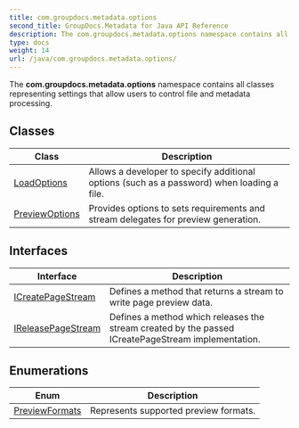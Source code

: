 ```yaml
---
title: com.groupdocs.metadata.options
second_title: GroupDocs.Metadata for Java API Reference
description: The com.groupdocs.metadata.options namespace contains all classes representing settings that allow users to control file and metadata processing.
type: docs
weight: 14
url: /java/com.groupdocs.metadata.options/
---
```


The **com.groupdocs.metadata.options** namespace contains all classes representing settings that allow users to control file and metadata processing.


## Classes

| Class | Description |
| --- | --- |
| [LoadOptions](../com.groupdocs.metadata.options/loadoptions) | Allows a developer to specify additional options (such as a password) when loading a file. |
| [PreviewOptions](../com.groupdocs.metadata.options/previewoptions) | Provides options to sets requirements and stream delegates for preview generation. |

## Interfaces

| Interface | Description |
| --- | --- |
| [ICreatePageStream](../com.groupdocs.metadata.options/icreatepagestream) | Defines a method that returns a stream to write page preview data. |
| [IReleasePageStream](../com.groupdocs.metadata.options/ireleasepagestream) | Defines a method which releases the stream created by the passed  ICreatePageStream  implementation. |

## Enumerations

| Enum | Description |
| --- | --- |
| [PreviewFormats](../com.groupdocs.metadata.options/previewformats) | Represents supported preview formats. |
